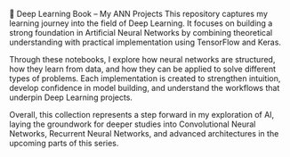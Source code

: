 🧠 Deep Learning Book – My ANN Projects
This repository captures my learning journey into the field of Deep Learning. It focuses on building a strong foundation in Artificial Neural Networks by combining theoretical understanding with practical implementation using TensorFlow and Keras.

Through these notebooks, I explore how neural networks are structured, how they learn from data, and how they can be applied to solve different types of problems. Each implementation is created to strengthen intuition, develop confidence in model building, and understand the workflows that underpin Deep Learning projects.

Overall, this collection represents a step forward in my exploration of AI, laying the groundwork for deeper studies into Convolutional Neural Networks, Recurrent Neural Networks, and advanced architectures in the upcoming parts of this series.
